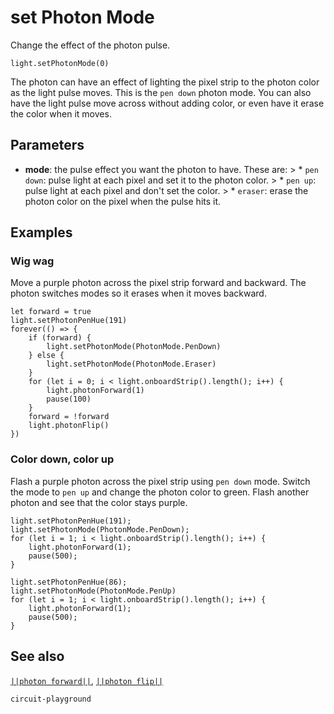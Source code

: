 # set Photon Mode

Change the effect of the photon pulse.

```sig
light.setPhotonMode(0)
```

The photon can have an effect of lighting the pixel strip to the photon color as the light pulse moves. This is the `pen down` photon mode. You can also have the light pulse move across without adding color, or even have it erase the color when it moves.

## Parameters

* **mode**: the pulse effect you want the photon to have. These are: > * `pen down`: pulse light at each pixel and set it to the photon color. > * `pen up`: pulse light at each pixel and don't set the color. > * `eraser`: erase the photon color on the pixel when the pulse hits it.

## Examples

### Wig wag

Move a purple photon across the pixel strip forward and backward. The photon switches modes so it erases when it moves backward.

```blocks
let forward = true
light.setPhotonPenHue(191)
forever(() => {
    if (forward) {
        light.setPhotonMode(PhotonMode.PenDown)
    } else {
        light.setPhotonMode(PhotonMode.Eraser)
    }
    for (let i = 0; i < light.onboardStrip().length(); i++) {
        light.photonForward(1)
        pause(100)
    }
    forward = !forward
    light.photonFlip()
})
```

### Color down, color up

Flash a purple photon across the pixel strip using `pen down` mode. Switch the mode to `pen up` and change the photon color to green. Flash another photon and see that the color stays purple.

```blocks
light.setPhotonPenHue(191);
light.setPhotonMode(PhotonMode.PenDown);
for (let i = 1; i < light.onboardStrip().length(); i++) {
    light.photonForward(1);
    pause(500);
}

light.setPhotonPenHue(86);
light.setPhotonMode(PhotonMode.PenUp)
for (let i = 1; i < light.onboardStrip().length(); i++) {
    light.photonForward(1);
    pause(500);
}
```

## See also

[`||photon forward||`](/reference/light/photon-forward), [`||photon flip||`](/reference/light/photon-flip)

```package
circuit-playground
```